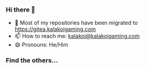 ### Hi there 👋
- 🔭 Most of my repositories have been migrated to https://gitea.kalakoigaming.com
- 📫 How to reach me: kalakoi@kalakoigaming.com
- 😄 Pronouns: He/Him
### Find the others...
